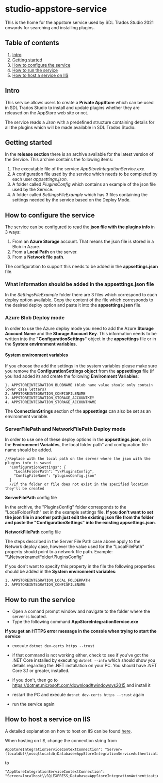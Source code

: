 # studio-appstore-service
This is the home for the appstore service used by SDL Trados Studio 2021 onwards for searching and installing plugins.

## Table of contents 

1. [Intro](#intro)
2. [Getting started](#getting-started)
3. [How to configure the service](#service-cofig)
4. [How to run the service](#service-run)
5. [How to host a service on IIS](#service-IIS)

## Intro
This service allows users to create a **Private AppStore** which can be used in SDL Trados Studio to install and update plugins whether they are released on the AppStore web site or not.

The service reads a *Json* with a predefined structure containing details for all the plugins which will be made available in SDL Trados Studio.

## Getting started
In the **release section** there is an archive available for the latest version of the Service. This archive contains the following items:
1. The executable file of the service *AppStoreIntegrationService.exe*.
2. A configuration file used by the service which needs to be completed by each user *appsettings.json*.
3. A folder called *PluginsConfig* which contains an example of the json file used by the Service. 
4. A folder called *SettingsFileExample* which has 3 files containing the settings needed by the service based on the Deploy Mode.

## How to configure the service
The service can be configured to read the **json file with the plugins info** in 3 ways:
1. From an **Azure Storage** account. That means the json file is stored in a Blob in Azure.
2. From a **Local Path** on the server.
3. From a **Network file path**.

The configuration to support this needs to be added in the **appsettings.json** file.

### What information should be added in the appsettings.json file

In the *SettingsFileExample* folder there are 3 files which correspond to each deploy option available. Copy the content of the file which corresponds to the desired deploy option and paste it into the **appsettings.json** file.

### Azure Blob Deploy mode
In order to use the Azure deploy mode you need to add the Azure **Storage Account Name** and the **Storage Account Key**. This information needs to be written into the **"ConfigurationSettings"** object in the **appsettings** file or in the **System environment variables**.

#### System environment variables
If you choose the add the settings in the system variables please make sure you remove the **ConfigurationSettings object** from the **appsettings** file (if you had added it) and create the following **Environment Variables**: 
```
1. APPSTOREINTEGRATION_BLOBNAME (blob name value should only contain lower case letters)
2. APPSTOREINTEGRATION_CONFIGFILENAME
3. APPSTOREINTEGRATION_STORAGE_ACCOUNTKEY
4. APPSTOREINTEGRATION_STORAGE_ACCOUNTNAME
```
The **ConnectionStrings** section of the **appsettings** can also be set as an environment variable.

### ServerFilePath and NetworkFilePath Deploy mode
In order to use one of these deploy options in the **appsettings.json**, or in the **Environment Variables**, the local folder path" and configuration file name should be added.

```
//Replace with the local path on the server where the json with the plugins info is saved
  "ConfigurationSettings": {
    "LocalFolderPath": "\\PluginsConfig",
	"ConfigFileName": "pluginsConfig.json"
  }
  //If the folder or file does not exist in the specified location they'll be created
  ```
**ServerFilePath** config file
 
In the archive, the "PluginsConfig" folder corresponds to the "LocalFolderPath" set in the example settings file. **If you don't want to set the json file in another path just edit the existing json file from the folder and paste the "ConfigurationSettings" into the existing appsettings.json**.
  
  **NetworkFilePath** config file
  
The steps described in the Server File Path case above apply to the Network deploy case, however the value used for the "LocalFilePath" property should point to a network file path.
Example: "\\\\Networkname\\Folder\\PluginsConfig"

If you don't want to specify this property in the file the following properties should be added in the **System environment variables**:

 ```
1. APPSTOREINTEGRATION_LOCAL_FOLDERPATH
2. APPSTOREINTEGRATION_CONFIGFILENAME
```

## How to run the service

- Open a comand prompt window and navigate to the folder where the server is located. 
- Type the following command **AppStoreIntegrationService.exe**

**If you get an HTTPS error message in the console when trying to start the service**

- execute ```dotnet dev-certs https --trust```

- if that command is not working either, check to see if you've got the .NET Core installed by executing ```dotnet --info``` which should show you details regarding the .NET installation on your PC. You should have .NET Core 3.1 or greater, installed.

- if you don't, then go to https://dotnet.microsoft.com/download#windowsvs2015 and install it
- restart the PC and execute ```dotnet dev-certs https --trust``` again
- run the service again

## How to host a service on IIS
A detailed explanation on how to host on IIS can be found [here](https://www.guru99.com/deploying-website-iis.html).

When hosting on IIS, change the connection string from 
```
AppStoreIntegrationServiceContextConnection": "Server=(localdb)\\mssqllocaldb;Database=AppStoreIntegrationServiceAuthentication;Trusted_Connection=True;MultipleActiveResultSets=true"
```
to
```
"AppStoreIntegrationServiceContextConnection": "Server=localhost\\SQLEXPRESS;Database=AppStoreIntegrationAuthentication;Trusted_Connection=True;"
```


